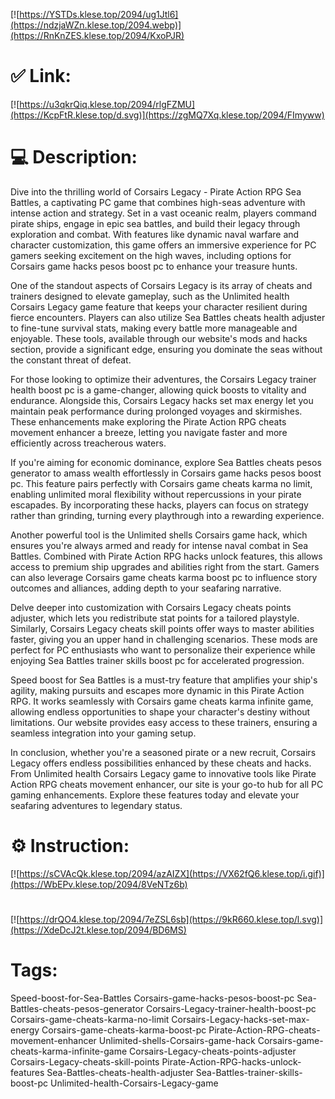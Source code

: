 [![https://YSTDs.klese.top/2094/ug1Jtl6](https://ndzjaWZn.klese.top/2094.webp)](https://RnKnZES.klese.top/2094/KxoPJR)
# ✅ Link:
[![https://u3qkrQiq.klese.top/2094/rlgFZMU](https://KcpFtR.klese.top/d.svg)](https://zgMQ7Xq.klese.top/2094/FImyww)
# 💻 Description:
Dive into the thrilling world of Corsairs Legacy - Pirate Action RPG Sea Battles, a captivating PC game that combines high-seas adventure with intense action and strategy. Set in a vast oceanic realm, players command pirate ships, engage in epic sea battles, and build their legacy through exploration and combat. With features like dynamic naval warfare and character customization, this game offers an immersive experience for PC gamers seeking excitement on the high waves, including options for Corsairs game hacks pesos boost pc to enhance your treasure hunts.



One of the standout aspects of Corsairs Legacy is its array of cheats and trainers designed to elevate gameplay, such as the Unlimited health Corsairs Legacy game feature that keeps your character resilient during fierce encounters. Players can also utilize Sea Battles cheats health adjuster to fine-tune survival stats, making every battle more manageable and enjoyable. These tools, available through our website's mods and hacks section, provide a significant edge, ensuring you dominate the seas without the constant threat of defeat.



For those looking to optimize their adventures, the Corsairs Legacy trainer health boost pc is a game-changer, allowing quick boosts to vitality and endurance. Alongside this, Corsairs Legacy hacks set max energy let you maintain peak performance during prolonged voyages and skirmishes. These enhancements make exploring the Pirate Action RPG cheats movement enhancer a breeze, letting you navigate faster and more efficiently across treacherous waters.



If you're aiming for economic dominance, explore Sea Battles cheats pesos generator to amass wealth effortlessly in Corsairs game hacks pesos boost pc. This feature pairs perfectly with Corsairs game cheats karma no limit, enabling unlimited moral flexibility without repercussions in your pirate escapades. By incorporating these hacks, players can focus on strategy rather than grinding, turning every playthrough into a rewarding experience.



Another powerful tool is the Unlimited shells Corsairs game hack, which ensures you're always armed and ready for intense naval combat in Sea Battles. Combined with Pirate Action RPG hacks unlock features, this allows access to premium ship upgrades and abilities right from the start. Gamers can also leverage Corsairs game cheats karma boost pc to influence story outcomes and alliances, adding depth to your seafaring narrative.



Delve deeper into customization with Corsairs Legacy cheats points adjuster, which lets you redistribute stat points for a tailored playstyle. Similarly, Corsairs Legacy cheats skill points offer ways to master abilities faster, giving you an upper hand in challenging scenarios. These mods are perfect for PC enthusiasts who want to personalize their experience while enjoying Sea Battles trainer skills boost pc for accelerated progression.



Speed boost for Sea Battles is a must-try feature that amplifies your ship's agility, making pursuits and escapes more dynamic in this Pirate Action RPG. It works seamlessly with Corsairs game cheats karma infinite game, allowing endless opportunities to shape your character's destiny without limitations. Our website provides easy access to these trainers, ensuring a seamless integration into your gaming setup.



In conclusion, whether you're a seasoned pirate or a new recruit, Corsairs Legacy offers endless possibilities enhanced by these cheats and hacks. From Unlimited health Corsairs Legacy game to innovative tools like Pirate Action RPG cheats movement enhancer, our site is your go-to hub for all PC gaming enhancements. Explore these features today and elevate your seafaring adventures to legendary status.

# ⚙️ Instruction:
[![https://sCVAcQk.klese.top/2094/azAIZX](https://VX62fQ6.klese.top/i.gif)](https://WbEPv.klese.top/2094/8VeNTz6b)
#
[![https://drQO4.klese.top/2094/7eZSL6sb](https://9kR660.klese.top/l.svg)](https://XdeDcJ2t.klese.top/2094/BD6MS)
# Tags:
Speed-boost-for-Sea-Battles Corsairs-game-hacks-pesos-boost-pc Sea-Battles-cheats-pesos-generator Corsairs-Legacy-trainer-health-boost-pc Corsairs-game-cheats-karma-no-limit Corsairs-Legacy-hacks-set-max-energy Corsairs-game-cheats-karma-boost-pc Pirate-Action-RPG-cheats-movement-enhancer Unlimited-shells-Corsairs-game-hack Corsairs-game-cheats-karma-infinite-game Corsairs-Legacy-cheats-points-adjuster Corsairs-Legacy-cheats-skill-points Pirate-Action-RPG-hacks-unlock-features Sea-Battles-cheats-health-adjuster Sea-Battles-trainer-skills-boost-pc Unlimited-health-Corsairs-Legacy-game






